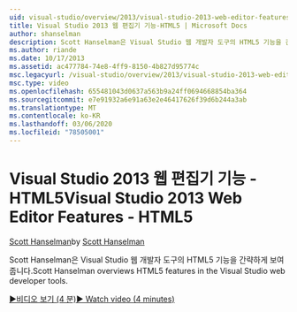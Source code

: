 ```yaml
---
uid: visual-studio/overview/2013/visual-studio-2013-web-editor-features-html5
title: Visual Studio 2013 웹 편집기 기능-HTML5 | Microsoft Docs
author: shanselman
description: Scott Hanselman은 Visual Studio 웹 개발자 도구의 HTML5 기능을 간략하게 보여줍니다.
ms.author: riande
ms.date: 10/17/2013
ms.assetid: ac477784-74e8-4ff9-8150-4b827d95774c
msc.legacyurl: /visual-studio/overview/2013/visual-studio-2013-web-editor-features-html5
msc.type: video
ms.openlocfilehash: 655481043d0637a563b9a24ff0694668854ba364
ms.sourcegitcommit: e7e91932a6e91a63e2e46417626f39d6b244a3ab
ms.translationtype: MT
ms.contentlocale: ko-KR
ms.lasthandoff: 03/06/2020
ms.locfileid: "78505001"
---
```

# <a name="visual-studio-2013-web-editor-features---html5"></a><span data-ttu-id="dfb22-103">Visual Studio 2013 웹 편집기 기능 - HTML5</span><span class="sxs-lookup"><span data-stu-id="dfb22-103">Visual Studio 2013 Web Editor Features - HTML5</span></span>

<span data-ttu-id="dfb22-104">[Scott Hanselman](https://github.com/shanselman)</span><span class="sxs-lookup"><span data-stu-id="dfb22-104">by [Scott Hanselman](https://github.com/shanselman)</span></span>

<span data-ttu-id="dfb22-105">Scott Hanselman은 Visual Studio 웹 개발자 도구의 HTML5 기능을 간략하게 보여줍니다.</span><span class="sxs-lookup"><span data-stu-id="dfb22-105">Scott Hanselman overviews HTML5 features in the Visual Studio web developer tools.</span></span>

[<span data-ttu-id="dfb22-106">&#9654;비디오 보기 (4 분)</span><span class="sxs-lookup"><span data-stu-id="dfb22-106">&#9654; Watch video (4 minutes)</span></span>](https://channel9.msdn.com/Blogs/ASP-NET-Site-Videos/visual-studio-2013-web-editor-features-html5)
